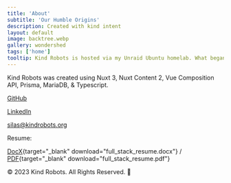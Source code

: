 ```yaml
---
title: 'About'
subtitle: 'Our Humble Origins'
description: Created with kind intent
layout: default
image: backtree.webp
gallery: wondershed
tags: ['home']
tooltip: Kind Robots is hosted via my Unraid Ubuntu homelab. What began as a modest community media server became an extensive network of community webapps. I maintain multiple ubuntu workstations, including a 168TB 20-hard rive NAS running 40+ dockerized containers, including two heavily kitted Stable Diffusion Webui art generators.
---
```


<div class="text-center">


<p> Kind Robots was created using Nuxt 3, Nuxt Content 2, Vue Composition API, Prisma, MariaDB, & Typescript.</p>


[GitHub](https://github.com/silasfelinus/)

[LinkedIn](https://www.linkedin.com/in/silas-knight/)

[silas@kindrobots.org](silas@kindrobots.com)

Resume:

[DocX](/resume/full_stack_resume.docx){target="\_blank" download="full_stack_resume.docx"} / [PDF](/resume/full_stack_resume.pdf){target="\_blank" download="full_stack_resume.pdf"}

© 2023 Kind Robots. All Rights Reserved. 🌟

</div>
<kind-nav />
